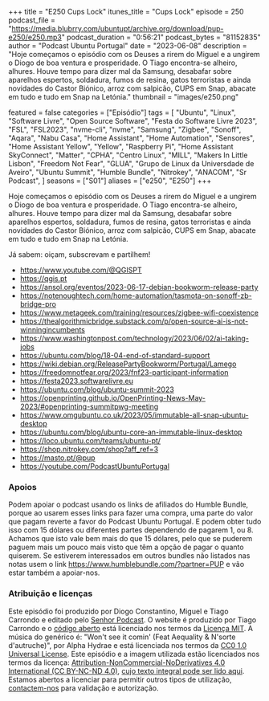 +++
title = "E250 Cups Lock"
itunes_title = "Cups Lock"
episode = 250
podcast_file = "https://media.blubrry.com/ubuntupt/archive.org/download/pup-e250/e250.mp3"
podcast_duration = "0:56:21"
podcast_bytes = "81152835"
author = "Podcast Ubuntu Portugal"
date = "2023-06-08"
description = "Hoje começamos o episódio com os Deuses a rirem do Miguel e a ungirem o Diogo de boa ventura e prosperidade. O Tiago encontra-se alheiro, alhures. Houve tempo para dizer mal da Samsung, desabafar sobre aparelhos espertos, soldadura, fumos de resina, gatos terroristas e ainda novidades do Castor Biónico, arroz com salpicão, CUPS em Snap, abacate em tudo e tudo em Snap na Letónia."
thumbnail = "images/e250.png"

featured = false
categories = ["Episódio"]
tags = [
  "Ubuntu",
  "Linux",
  "Software Livre",
  "Open Source Software",
  "Festa do Software Livre 2023",
  "FSL",
  "FSL2023",
  "nvme-cli",
  "nvme",
  "Samsung",
  "Zigbee",
  "Sonoff",
  "Aqara",
  "Nabu Casa",
  "Home Assistant",
  "Home Automation",
  "Sensores",
  "Home Assistant Yellow",
  "Yellow",
  "Raspberry Pi",
  "Home Assistant SkyConnect",
  "Matter",
  "CPHA",
  "Centro Linux",
  "MILL",
  "Makers In Little Lisbon",
  "Freedom Not Fear",
  "GLUA",
  "Grupo de Linux da Universdade de Aveiro",
  "Ubuntu Summit",
  "Humble Bundle",
  "Nitrokey",
  "ANACOM",
  "Sr Podcast",
]
seasons = ["S01"]
aliases = ["e250", "E250"]
+++

Hoje começamos o episódio com os Deuses a rirem do Miguel e a ungirem o Diogo de boa ventura e prosperidade. O Tiago encontra-se alheiro, alhures. Houve tempo para dizer mal da Samsung, desabafar sobre aparelhos espertos, soldadura, fumos de resina, gatos terroristas e ainda novidades do Castor Biónico, arroz com salpicão, CUPS em Snap, abacate em tudo e tudo em Snap na Letónia.

Já sabem: oiçam, subscrevam e partilhem!

* https://www.youtube.com/@QGISPT
* https://qgis.pt
* https://ansol.org/eventos/2023-06-17-debian-bookworm-release-party
* https://notenoughtech.com/home-automation/tasmota-on-sonoff-zb-bridge-pro
* https://www.metageek.com/training/resources/zigbee-wifi-coexistence
* https://thealgorithmicbridge.substack.com/p/open-source-ai-is-not-winningincumbents
* https://www.washingtonpost.com/technology/2023/06/02/ai-taking-jobs
* https://ubuntu.com/blog/18-04-end-of-standard-support
* https://wiki.debian.org/ReleasePartyBookworm/Portugal/Lamego
* https://freedomnotfear.org/2023/fnf23-participant-information
* https://festa2023.softwarelivre.eu
* https://ubuntu.com/blog/ubuntu-summit-2023
* https://openprinting.github.io/OpenPrinting-News-May-2023/#openprinting-summitpwg-meeting
* https://www.omgubuntu.co.uk/2023/05/immutable-all-snap-ubuntu-desktop
* https://ubuntu.com/blog/ubuntu-core-an-immutable-linux-desktop
* https://loco.ubuntu.com/teams/ubuntu-pt/
* https://shop.nitrokey.com/shop?aff_ref=3
* https://masto.pt/@pup
* https://youtube.com/PodcastUbuntuPortugal


### Apoios
Podem apoiar o podcast usando os links de afiliados do Humble Bundle, porque ao usarem esses links para fazer uma compra, uma parte do valor que pagam reverte a favor do Podcast Ubuntu Portugal.
E podem obter tudo isso com 15 dólares ou diferentes partes dependendo de pagarem 1, ou 8.
Achamos que isto vale bem mais do que 15 dólares, pelo que se puderem paguem mais um pouco mais visto que têm a opção de pagar o quanto quiserem.
Se estiverem interessados em outros bundles não listados nas notas usem o link https://www.humblebundle.com/?partner=PUP e vão estar também a apoiar-nos.

### Atribuição e licenças
Este episódio foi produzido por Diogo Constantino, Miguel e Tiago Carrondo e editado pelo [Senhor Podcast](https://senhorpodcast.pt/).
O website é produzido por Tiago Carrondo e o [código aberto](https://gitlab.com/podcastubuntuportugal/website) está licenciado nos termos da [Licença MIT](https://gitlab.com/podcastubuntuportugal/website/main/LICENSE).
A música do genérico é: "Won't see it comin' (Feat Aequality & N'sorte d'autruche)", por Alpha Hydrae e está licenciada nos termos da [CC0 1.0 Universal License](https://creativecommons.org/publicdomain/zero/1.0/).
Este episódio e a imagem utilizada estão licenciados nos termos da licença: [Attribution-NonCommercial-NoDerivatives 4.0 International (CC BY-NC-ND 4.0)](https://creativecommons.org/licenses/by-nc-nd/4.0/), [cujo texto integral pode ser lido aqui](https://creativecommons.org/licenses/by-nc-nd/4.0/legalcode). Estamos abertos a licenciar para permitir outros tipos de utilização, [contactem-nos](https://podcastubuntuportugal.org/contactos) para validação e autorização.

